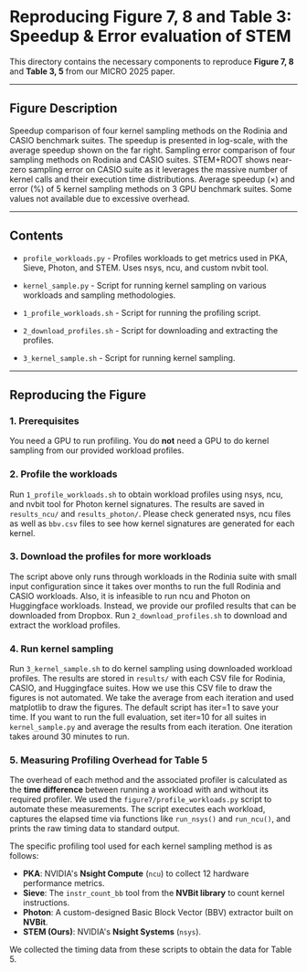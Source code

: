 # Reproducing Figure 7, 8 and Table 3: Speedup & Error evaluation of STEM

This directory contains the necessary components to reproduce **Figure 7, 8** and **Table 3, 5** from our MICRO 2025 paper.

---

## Figure Description

Speedup comparison of four kernel sampling methods on the Rodinia and CASIO benchmark suites. The speedup is presented in log-scale, with the average speedup shown on the far right. Sampling error comparison of four sampling methods on Rodinia and CASIO suites. STEM+ROOT shows near-zero sampling error on CASIO suite as it leverages the massive number of kernel calls and their execution time distributions. Average speedup (×) and error (%) of 5 kernel sampling methods on 3 GPU benchmark suites. Some values not available due to excessive overhead.

---

## Contents

- `profile_workloads.py` - Profiles workloads to get metrics used in PKA, Sieve, Photon, and STEM. Uses nsys, ncu, and custom nvbit tool. 
- `kernel_sample.py` - Script for running kernel sampling on various workloads and sampling methodologies. 

- `1_profile_workloads.sh` - Script for running the profiling script. 
- `2_download_profiles.sh` - Script for downloading and extracting the profiles. 
- `3_kernel_sample.sh` - Script for running kernel sampling.

---

## Reproducing the Figure

### 1. Prerequisites
You need a GPU to run profiling.
You do **not** need a GPU to do kernel sampling from our provided workload profiles.

### 2. Profile the workloads

Run `1_profile_workloads.sh` to obtain workload profiles using nsys, ncu, and nvbit tool for Photon kernel signatures. The results are saved in `results_ncu/` and `results_photon/`. Please check generated nsys, ncu files as well as `bbv.csv` files to see how kernel signatures are generated for each kernel. 

### 3. Download the profiles for more workloads

The script above only runs through workloads in the Rodinia suite with small input configuration since it takes over months to run the full Rodinia and CASIO workloads. Also, it is infeasible to run ncu and Photon on Huggingface workloads. Instead, we provide our profiled results that can be downloaded from Dropbox. Run `2_download_profiles.sh` to download and extract the workload profiles. 

### 4. Run kernel sampling

Run `3_kernel_sample.sh` to do kernel sampling using downloaded workload profiles. The results are stored in `results/` with each CSV file for Rodinia, CASIO, and Huggingface suites. How we use this CSV file to draw the figures is not automated. We take the average from each iteration and used matplotlib to draw the figures. The default script has iter=1 to save your time. If you want to run the full evaluation, set iter=10 for all suites in `kernel_sample.py` and average the results from each iteration. One iteration takes around 30 minutes to run.

### 5. Measuring Profiling Overhead for Table 5

The overhead of each method and the associated profiler is calculated as the **time difference** between running a workload with and without its required profiler. We used the `figure7/profile_workloads.py` script to automate these measurements. The script executes each workload, captures the elapsed time via functions like `run_nsys()` and `run_ncu()`, and prints the raw timing data to standard output.

The specific profiling tool used for each kernel sampling method is as follows:

- **PKA**: NVIDIA's **Nsight Compute** (`ncu`) to collect 12 hardware performance metrics.
- **Sieve**: The `instr_count_bb` tool from the **NVBit library** to count kernel instructions.
- **Photon**: A custom-designed Basic Block Vector (BBV) extractor built on **NVBit**.
- **STEM (Ours)**: NVIDIA's **Nsight Systems** (`nsys`).

We collected the timing data from these scripts to obtain the data for Table 5. 